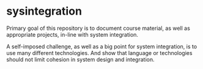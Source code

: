 # sysintegration
Primary goal of this repository is to document course material, as well as appropriate projects, in-line with system integration.

A self-imposed challenge, as well as a big point for system integration, is to use many different technologies. And show that language or technologies should not limit cohesion in system design and integration.
